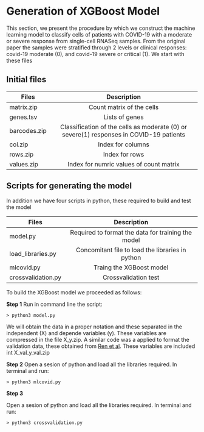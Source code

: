 # Generation of XGBoost Model  
This section, we present the procedure by which we construct the machine learning model to classify cells of patients with COVID-19 with a moderate or severe response from single-cell RNASeq samples. From the original paper the samples were stratified through 2 levels or clinical responses: covid-19 moderate (0), and covid-19 severe or critical (1). We start with these files

## Initial files
|Files  |      Description  | 
|------------|:---------------:|
|  matrix.zip          |  Count matrix of the cells         | 
|  genes.tsv          |  Lists of genes        | 
|  barcodes.zip          | Classification of the cells as moderate (0) or severe(1) responses in COVID-19 patients       |
| col.zip | Index for columns  |
| rows.zip        |  Index for rows                   |
| values.zip| Index for numric values of count matrix |
 

## Scripts for generating the model
In addition we have four scripts in python, these required to build and test the model

|Files  |      Description  | 
|------------|:---------------:|
|  model.py          |  Required to format the data for training the model         | 
|  load_libraries.py          |  Concomitant file to load the libraries in python        |
|mlcovid.py| Traing the XGBoost model|
|crossvalidation.py| Crossvalidation test|

To build the XGBoost model we proceeded as follows:

**Step 1** Run in command line the script:
```
> python3 model.py
```
We will obtain the data in a proper notation and these separated in the independent (X) and depende variables (y). These variables are compressed in the file X_y.zip. A similar code was a applied to format the validation data, these obtained from [Ren et al](https://www.cell.com/cell/fulltext/S0092-8674(21)00148-3?_returnURL=https%3A%2F%2Flinkinghub.elsevier.com%2Fretrieve%2Fpii%2FS0092867421001483%3Fshowall%3Dtrue). These variables are included int X_val_y_val.zip
 
**Step 2** Open a sesion of python and load all the libraries required. In terminal and run:

```
> python3 mlcovid.py
```

**Step 3**

Open a sesion of python and load all the libraries required. In terminal and run:
```
> python3 crossvalidation.py
```




